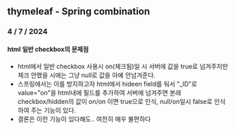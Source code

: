 


## thymeleaf - Spring combination



### 4 / 7 / 2024
#### html 일반 checkbox의 문제점 
 - html에서 일반 checkbox 사용시 on(체크됨)일 시 서버에 값을 true로 넘겨주지만
체크 안했을 시에는 그냥 null로 값을 아예 안넘겨준다.
- 스프링에서는 이를 방지하고자 html에서 hideen field를 둬서 "_ID"로 value="on"을 html내에 필드를 추가하여
서버에 넘겨주면 본래 checkbox/hidden의 값이 on/on 이면 true으로 인식, null/on일시 false로 인식하여 주는 기능이 있다.
- 결론은 이런 기능이 있다해도.. 여전히 매우 불편하다